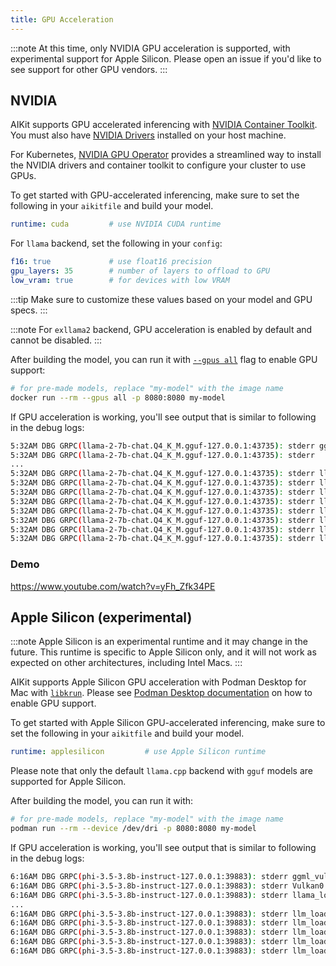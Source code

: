 ```yaml
---
title: GPU Acceleration
---
```


:::note
At this time, only NVIDIA GPU acceleration is supported, with experimental support for Apple Silicon. Please open an issue if you'd like to see support for other GPU vendors.
:::

## NVIDIA

AIKit supports GPU accelerated inferencing with [NVIDIA Container Toolkit](https://github.com/NVIDIA/nvidia-container-toolkit). You must also have [NVIDIA Drivers](https://www.nvidia.com/en-us/drivers/unix/) installed on your host machine.

For Kubernetes, [NVIDIA GPU Operator](https://github.com/NVIDIA/gpu-operator) provides a streamlined way to install the NVIDIA drivers and container toolkit to configure your cluster to use GPUs.

To get started with GPU-accelerated inferencing, make sure to set the following in your `aikitfile` and build your model.

```yaml
runtime: cuda         # use NVIDIA CUDA runtime
```

For `llama` backend, set the following in your `config`:

```yaml
f16: true             # use float16 precision
gpu_layers: 35        # number of layers to offload to GPU
low_vram: true        # for devices with low VRAM
```

:::tip
Make sure to customize these values based on your model and GPU specs.
:::

:::note
For `exllama2` backend, GPU acceleration is enabled by default and cannot be disabled.
:::

After building the model, you can run it with [`--gpus all`](https://docs.nvidia.com/datacenter/cloud-native/container-toolkit/latest/docker-specialized.html#gpu-enumeration) flag to enable GPU support:

```bash
# for pre-made models, replace "my-model" with the image name
docker run --rm --gpus all -p 8080:8080 my-model
```

If GPU acceleration is working, you'll see output that is similar to following in the debug logs:

```bash
5:32AM DBG GRPC(llama-2-7b-chat.Q4_K_M.gguf-127.0.0.1:43735): stderr ggml_init_cublas: found 1 CUDA devices:
5:32AM DBG GRPC(llama-2-7b-chat.Q4_K_M.gguf-127.0.0.1:43735): stderr   Device 0: Tesla T4, compute capability 7.5
...
5:32AM DBG GRPC(llama-2-7b-chat.Q4_K_M.gguf-127.0.0.1:43735): stderr llm_load_tensors: using CUDA for GPU acceleration
5:32AM DBG GRPC(llama-2-7b-chat.Q4_K_M.gguf-127.0.0.1:43735): stderr llm_load_tensors: mem required  =   70.41 MB (+ 2048.00 MB per state)
5:32AM DBG GRPC(llama-2-7b-chat.Q4_K_M.gguf-127.0.0.1:43735): stderr llm_load_tensors: offloading 32 repeating layers to GPU
5:32AM DBG GRPC(llama-2-7b-chat.Q4_K_M.gguf-127.0.0.1:43735): stderr llm_load_tensors: offloading non-repeating layers to GPU
5:32AM DBG GRPC(llama-2-7b-chat.Q4_K_M.gguf-127.0.0.1:43735): stderr llm_load_tensors: offloading v cache to GPU
5:32AM DBG GRPC(llama-2-7b-chat.Q4_K_M.gguf-127.0.0.1:43735): stderr llm_load_tensors: offloading k cache to GPU
5:32AM DBG GRPC(llama-2-7b-chat.Q4_K_M.gguf-127.0.0.1:43735): stderr llm_load_tensors: offloaded 35/35 layers to GPU
5:32AM DBG GRPC(llama-2-7b-chat.Q4_K_M.gguf-127.0.0.1:43735): stderr llm_load_tensors: VRAM used: 5869 MB
```

### Demo

https://www.youtube.com/watch?v=yFh_Zfk34PE

## Apple Silicon (experimental)

:::note
Apple Silicon is an experimental runtime and it may change in the future. This runtime is specific to Apple Silicon only, and it will not work as expected on other architectures, including Intel Macs.
:::

AIKit supports Apple Silicon GPU acceleration with Podman Desktop for Mac with [`libkrun`](https://github.com/containers/libkrun). Please see [Podman Desktop documentation](https://podman-desktop.io/docs/podman/gpu) on how to enable GPU support.

To get started with Apple Silicon GPU-accelerated inferencing, make sure to set the following in your `aikitfile` and build your model.

```yaml
runtime: applesilicon         # use Apple Silicon runtime
```

Please note that only the default `llama.cpp` backend with `gguf` models are supported for Apple Silicon.

After building the model, you can run it with:

```bash
# for pre-made models, replace "my-model" with the image name
podman run --rm --device /dev/dri -p 8080:8080 my-model
```

If GPU acceleration is working, you'll see output that is similar to following in the debug logs:

```bash
6:16AM DBG GRPC(phi-3.5-3.8b-instruct-127.0.0.1:39883): stderr ggml_vulkan: Found 1 Vulkan devices:
6:16AM DBG GRPC(phi-3.5-3.8b-instruct-127.0.0.1:39883): stderr Vulkan0: Virtio-GPU Venus (Apple M1 Max) (venus) | uma: 1 | fp16: 1 | warp size: 32
6:16AM DBG GRPC(phi-3.5-3.8b-instruct-127.0.0.1:39883): stderr llama_load_model_from_file: using device Vulkan0 (Virtio-GPU Venus (Apple M1 Max)) - 65536 MiB free
...
6:16AM DBG GRPC(phi-3.5-3.8b-instruct-127.0.0.1:39883): stderr llm_load_tensors: offloading 32 repeating layers to GPU
6:16AM DBG GRPC(phi-3.5-3.8b-instruct-127.0.0.1:39883): stderr llm_load_tensors: offloading output layer to GPU
6:16AM DBG GRPC(phi-3.5-3.8b-instruct-127.0.0.1:39883): stderr llm_load_tensors: offloaded 33/33 layers to GPU
6:16AM DBG GRPC(phi-3.5-3.8b-instruct-127.0.0.1:39883): stderr llm_load_tensors:   CPU_Mapped model buffer size =    52.84 MiB
6:16AM DBG GRPC(phi-3.5-3.8b-instruct-127.0.0.1:39883): stderr llm_load_tensors:      Vulkan0 model buffer size =  2228.82 MiB
```
